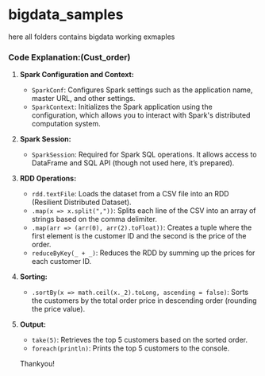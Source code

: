 # bigdata_samples
here all folders contains bigdata working exmaples

### Code Explanation:(Cust_order)
1. **Spark Configuration and Context:**
   - `SparkConf`: Configures Spark settings such as the application name, master URL, and other settings.
   - `SparkContext`: Initializes the Spark application using the configuration, which allows you to interact with Spark's distributed computation system.
   
2. **Spark Session:**
   - `SparkSession`: Required for Spark SQL operations. It allows access to DataFrame and SQL API (though not used here, it’s prepared).

3. **RDD Operations:**
   - `rdd.textFile`: Loads the dataset from a CSV file into an RDD (Resilient Distributed Dataset).
   - `.map(x => x.split(","))`: Splits each line of the CSV into an array of strings based on the comma delimiter.
   - `.map(arr => (arr(0), arr(2).toFloat))`: Creates a tuple where the first element is the customer ID and the second is the price of the order.
   - `reduceByKey(_ + _)`: Reduces the RDD by summing up the prices for each customer ID.

4. **Sorting:**
   - `.sortBy(x => math.ceil(x._2).toLong, ascending = false)`: Sorts the customers by the total order price in descending order (rounding the price value).

5. **Output:**
   - `take(5)`: Retrieves the top 5 customers based on the sorted order.
   - `foreach(println)`: Prints the top 5 customers to the console.


   Thankyou!

